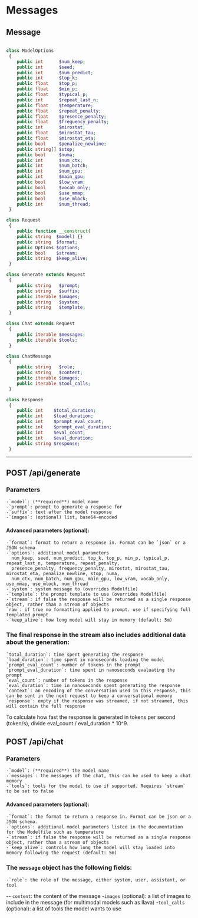 # Messages

## Message
```php

class ModelOptions
 {
    public int      $num_keep;
    public int      $seed;
    public int      $num_predict;
    public int      $top_k;
    public float    $top_p;
    public float    $min_p;
    public float    $typical_p;
    public int      $repeat_last_n;
    public float    $temperature;
    public float    $repeat_penalty;
    public float    $presence_penalty;
    public float    $frequency_penalty;
    public int      $mirostat;
    public float    $mirostat_tau;
    public float    $mirostat_eta;
    public bool     $penalize_newline;
    public string[] $stop;
    public bool     $numa;
    public int      $num_ctx;
    public int      $num_batch;
    public int      $num_gpu;
    public int      $main_gpu;
    public bool     $low_vram;
    public bool     $vocab_only;
    public bool     $use_mmap;
    public bool     $use_mlock;
    public int      $num_thread;
 }

class Request
 {
    public function __construct(
    public string  $model) {}
    public string  $format;
    public Options $options;
    public bool    $stream;
    public string  $keep_alive;
 }

class Generate extends Request
 {
    public string   $prompt;
    public string   $suffix;
    public iterable $images;
    public string   $system;
    public string   $template;
 }

class Chat extends Request
 {
    public iterable $messages;
    public iterable $tools;
 }

class ChatMessage
 {
    public string   $role;
    public string   $content;
    public iterable $images;
    public iterable $tool_calls;
 }

class Response
 {
    public int    $total_duration;
    public int    $load_duration;
    public int    $prompt_eval_count;
    public int    $prompt_eval_duration;
    public int    $eval_count;
    public int    $eval_duration;
    public string $response;
 }
```

----

## POST /api/generate

### Parameters
    -`model`: (**required**) model name
    -`prompt`: prompt to generate a response for
    -`suffix`: text after the model response
    -`images`: (optional) list, base64-encoded

#### Advanced parameters (optional):
    -`format`: format to return a response in. Format can be `json` or a JSON schema
    -`options`: additional model parameters
      num_keep, seed, num_predict, top_k, top_p, min_p, typical_p, repeat_last_n, temperature, repeat_penalty, 
      presence_penalty, frequency_penalty, mirostat, mirostat_tau, mirostat_eta, penalize_newline, stop, numa, 
      num_ctx, num_batch, num_gpu, main_gpu, low_vram, vocab_only, use_mmap, use_mlock, num_thread
    -`system`: system message to (overrides Modelfile)
    -`template`: the prompt template to use (overrides Modelfile)
    -`stream`: if false the response will be returned as a single response object, rather than a stream of objects
    `raw`: if true no formatting applied to prompt. use if specifying full templated prompt
    -`keep_alive`: how long model will stay in memory (default: 5m)

### The final response in the stream also includes additional data about the generation:
    `total_duration`: time spent generating the response
    `load_duration`: time spent in nanoseconds loading the model
    `prompt_eval_count`: number of tokens in the prompt
    `prompt_eval_duration`: time spent in nanoseconds evaluating the prompt
    `eval_count`: number of tokens in the response
    `eval_duration`: time in nanoseconds spent generating the response
    `context`: an encoding of the conversation used in this response, this can be sent in the next request to keep a conversational memory
    `response`: empty if the response was streamed, if not streamed, this will contain the full response

To calculate how fast the response is generated in tokens per second (token/s), divide eval_count / eval_duration * 10^9.


## POST /api/chat

### Parameters
    -`model`: (**required**) the model name
    -`messages`: the messages of the chat, this can be used to keep a chat memory
    -`tools`: tools for the model to use if supported. Requires `stream` to be set to false
#### Advanced parameters (optional):
    -`format`: the format to return a response in. Format can be json or a JSON schema.
    -`options`: additional model parameters listed in the documentation for the Modelfile such as temperature
    -`stream`: if false the response will be returned as a single response object, rather than a stream of objects
    -`keep_alive`: controls how long the model will stay loaded into memory following the request (default: 5m)
    
### The `message` object has the following fields:
    -`role`: the role of the message, either system, user, assistant, or tool
   -- `content`: the content of the message
    -`images` (optional): a list of images to include in the message (for multimodal models such as llava)
    -`tool_calls` (optional): a list of tools the model wants to use
